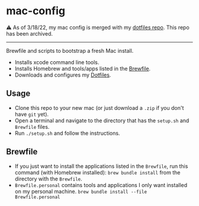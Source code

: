 # mac-config

:warning: As of 3/18/22, my mac config is merged with my [dotfiles
repo](https://github.com/dcchambers/dotfiles). This repo has been archived.

---

Brewfile and scripts to bootstrap a fresh Mac install.

- Installs xcode command line tools.
- Installs Homebrew and tools/apps listed in the [Brewfile](Brewfile).
- Downloads and configures my
  [Dotfiles](https://github.com/dcchambers/dotfiles).

## Usage

- Clone this repo to your new mac (or just download a `.zip` if you don't have
  `git` yet).
- Open a terminal and navigate to the directory that has the `setup.sh` and
  `Brewfile` files.
- Run `./setup.sh` and follow the instructions.

## Brewfile

- If you just want to install the applications listed in the `Brewfile`, run
  this command (with Homebrew installed): `brew bundle install` from the
  directory with the `Brewfile`.
- `Brewfile.personal` contains tools and applications I only want installed on
  my personal machine. `brew bundle install --file Brewfile.personal`
